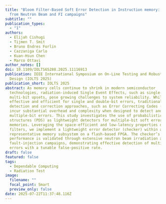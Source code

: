 ```yaml
---
title: "Bloom Filter-Based Soft Error Detection in Instruction memory: Insights
  from Neutron Beam and FI campaigns"
subtitle: ""
publication_types:
  - "1"
authors:
  - Elijah Cishugi
  - Tijmen T. Smit
  - Bruno Endres Forlin
  - Cazzaniga Carlo
  - Kuan-Hsun Chen
  - Marco Ottavi
author_notes: []
doi: 10.1109/IOLTS65288.2025.11116913
publication: IEEE International Symposium on On-Line Testing and Robust System
  Design (IOLTS 2025)
publication_short: IOLTS 2025
abstract: As memory cells continue to shrink in modern semiconductor
  technologies, radiation-induced Single Event Effects, such as single- and
  multi-bit upsets, pose growing challenges to system reliability. While
  effective and efficient for single and double-bit errors, traditional error
  detection and correction approaches, such as Error Correcting Codes (ECC),
  incur substantial overhead and complexity when designed to detect and correct
  multiple-bit errors. This study investigates the use of probabilistic data
  structures (PDS) as lightweight detectors for multiple-bit soft errors in
  memories. Leveraging the space-efficient and low-latency properties of Bloom
  filters, we implement a lightweight error detector (checker) within a
  representative memory subsystem on a flash-based FPGA. The checker’s
  performance is validated through extensive neutron beam irradiation and
  fault-injection campaigns, demonstrating effective detection of multiple-bit
  errors with a tunable false-positive rate.
draft: false
featured: false
tags:
  - Dependable Computing
  - Radiation Test
image:
  filename: ""
  focal_point: Smart
  preview_only: false
date: 2025-07-22T11:37:48.116Z
---
```

